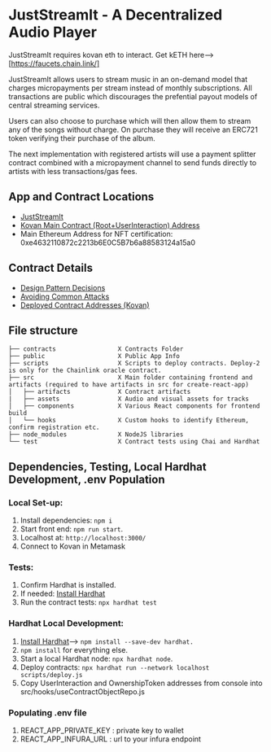 # JustStreamIt - A Decentralized Audio Player

JustStreamIt requires kovan eth to interact.  Get kETH here--> [https://faucets.chain.link/]

JustStreamIt allows users to stream music in an on-demand model that charges micropayments per stream instead of monthly subscriptions.  All transactions are public which discourages the prefential payout models of central streaming services.  

Users can also choose to purchase which will then allow them to stream any of the songs without charge.  On purchase they will receive an ERC721 token verifying their purchase of the album.

The next implementation with registered artists will use a payment splitter contract combined with a micropayment channel to send funds directly to artists with less transactions/gas fees.

## App and Contract Locations

* [JustStreamIt](https://psparacino.github.io/blockchain-developer-bootcamp-final-project/)
* [Kovan Main Contract (Root+UserInteraction) Address](https://kovan.etherscan.io/address/0x83A71D391677f78BbED848b414635EdCE6e6E9b4)
* Main Ethereum Address for NFT certification: 0xe4632110872c2213b6E0C5B7b6a88583124a15a0

## Contract Details

* [Design Pattern Decisions](./design_pattern_decisions.md)
* [Avoiding Common Attacks](./avoiding_common_attacks.md)
* [Deployed Contract Addresses (Kovan)](./deployed_addresses.txt)




## File structure

```
├── contracts                 X Contracts Folder
├── public                    X Public App Info
├── scripts                   X Scripts to deploy contracts. Deploy-2 is only for the Chainlink oracle contract. 
├── src                       X Main folder containing frontend and artifacts (required to have artifacts in src for create-react-app)
│   ├── artifacts             X Contract artifacts
|   ├── assets                X Audio and visual assets for tracks
│   ├── components            X Various React components for frontend build
│   └── hooks                 X Custom hooks to identify Ethereum, confirm registration etc.   
├── node_modules              X NodeJS libraries
└── test                      X Contract tests using Chai and Hardhat
```

## Dependencies, Testing, Local Hardhat Development, .env Population

### Local Set-up:
1. Install dependencies: `npm i`
2. Start front end: `npm run start`.
3. Localhost at: `http://localhost:3000/`
4. Connect to Kovan in Metamask
   
### Tests:
1. Confirm Hardhat is installed.
2. If needed: [Install Hardhat](https://hardhat.org/getting-started/#installation)
3. Run the contract tests: `npx hardhat test`

### Hardhat Local Development:
1. [Install Hardhat](https://hardhat.org/getting-started/#installation)--> `npm install --save-dev hardhat.`
2. `npm install` for everything else.
3. Start a local Hardhat node: `npx hardhat node`.
4. Deploy contracts: `npx hardhat run --network localhost scripts/deploy.js`
5. Copy UserInteraction and OwnershipToken addresses from console into src/hooks/useContractObjectRepo.js

### Populating .env file
1. REACT_APP_PRIVATE_KEY : private key to wallet
2. REACT_APP_INFURA_URL : url to your infura endpoint

